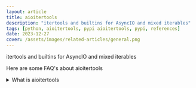 ```yaml
---
layout: article
title: aioitertools
description: "itertools and builtins for AsyncIO and mixed iterables"
tags: [python, aioitertools, pypi aioitertools, pypi, references]
date: 2023-12-27
cover: /assets/images/related-articles/general.png
---
```


itertools and builtins for AsyncIO and mixed iterables

Here are some FAQ's about aioitertools
<details>
<summary>What is aioitertools</summary>
itertools and builtins for AsyncIO and mixed iterables
</details>
